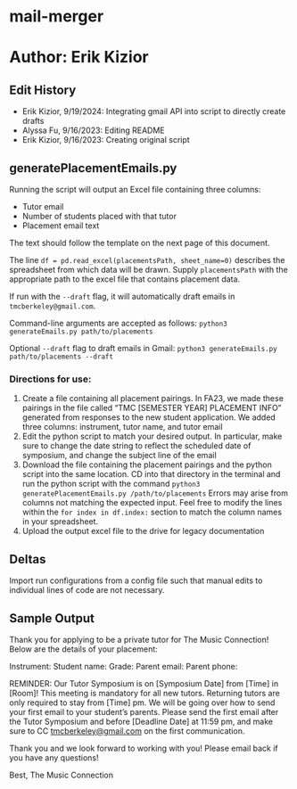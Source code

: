 # mail-merger

# Author: Erik Kizior

## Edit History
- Erik Kizior, 9/19/2024: Integrating gmail API into script to directly create drafts
- Alyssa Fu, 9/16/2023: Editing README
- Erik Kizior, 9/16/2023: Creating original script

## generatePlacementEmails.py

Running the script will output an Excel file containing three columns:

- Tutor email
- Number of students placed with that tutor
- Placement email text

The text should follow the template on the next page of this document.

The line `df = pd.read_excel(placementsPath, sheet_name=0)` describes the spreadsheet from which data will be drawn. Supply `placementsPath` with the appropriate path to the excel file that contains placement data.

If run with the `--draft` flag, it will automatically draft emails in `tmcberkeley@gmail.com`.

Command-line arguments are accepted as follows: `python3 generateEmails.py path/to/placements`

Optional `--draft` flag to draft emails in Gmail: `python3 generateEmails.py path/to/placements --draft`


### Directions for use:

1. Create a file containing all placement pairings. In FA23, we made these pairings in the file called “TMC [SEMESTER YEAR] PLACEMENT INFO” generated from responses to the new student application.  We added three columns: instrument, tutor name, and tutor email
2. Edit the python script to match your desired output. In particular, make sure to change the date string to reflect the scheduled date of symposium, and change the subject line of the email
3. Download the file containing the placement pairings and the python script into the same location. CD into that directory in the terminal and run the python script with the command `python3 generatePlacementEmails.py /path/to/placements` Errors may arise from columns not matching the expected input. Feel free to modify the lines within the `for index in df.index:` section to match the column names in your spreadsheet.
4. Upload the output excel file to the drive for legacy documentation

## Deltas
Import run configurations from a config file such that manual edits to individual lines of code are not necessary.

## Sample Output

Thank you for applying to be a private tutor for The Music Connection! Below are the details of your placement:

Instrument: 
Student name: 
Grade: 
Parent email: 
Parent phone: 

REMINDER: Our Tutor Symposium is on [Symposium Date] from [Time] in [Room]! This meeting is mandatory for all new tutors. Returning tutors are only required to stay from [Time] pm. We will be going over how to send your first email to your student’s parents. Please send the first email after the Tutor Symposium and before [Deadline Date] at 11:59 pm, and make sure to CC tmcberkeley@gmail.com on the first communication. 

Thank you and we look forward to working with you! Please email back if you have any questions!

Best,
The Music Connection




